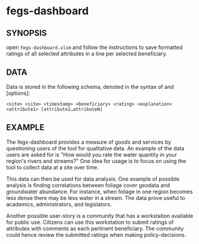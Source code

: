 # fegs-dashboard
## SYNOPSIS
open `fegs-dashboard.xlsm` and follow the instructions to save formatted ratings of all selected attributes in a line per selected beneficiary.

## DATA
Data is stored in the following schema, denoted in the syntax of <requirements> and [options]:

```<site> <site> <timestamp> <beneficiary> <rating> <explanation> <attribute1> [attribute2…attributeN]```

## EXAMPLE
The fegs-dashboard provides a measure of goods and services by questioning users of the tool for qualitative data. An example of the data users are asked for is "How would you rate the water quantity in your region's rivers and streams?" One idea for usage is to focus on using the tool to collect data at a site over time.

This data can then be used for data analysis. One example of possible analysis is finding correlations between foliage cover geodata and groundwater abundance. For instance, when foliage in one region becomes less dense there may be less water in a stream. The data prove useful to academics, administrators, and legislators.

Another possible user-story is a community that has a workstation available for public use. Citizens can use this workstation to submit ratings of attributes with comments as each pertinent beneficiary. The community could hence review the submitted ratings when making policy-decisions. 
